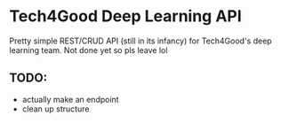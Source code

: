 # Tech4Good Deep Learning API
Pretty simple REST/CRUD API (still in its infancy) for Tech4Good's deep learning team. Not done yet so pls leave lol

## TODO:
* actually make an endpoint
* clean up structure 